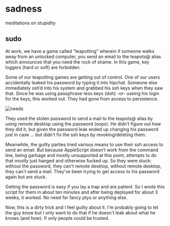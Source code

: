 # sadness
meditations on stupidity

## sudo

At work, we have a game called "teapotting" wherein if someone walks away from an unlocked computer, you send an email to the teapots@ alias which announces that you need the rock of shame.  In this game, key loggers (hard or soft) are forbidden.

Some of our teapotting games are getting out of control.  One of our users accidentally leaked his password by typing it into hipchat.  Someone else immediately ssh’d into his system and grabbed his ssh keys when they saw that.  Since he was using passphrase-less keys (doh) -or- useing his login for the keys, this worked out.   They had gone from access to persistence.

![needs](https://raw.githubusercontent.com/rsr-at-mindtwin/sadness/master/attacker%20hierarchy%20of%20needs.png)

They used the stolen password to send a mail to the teapots@ alias by using remote desktop using the password (oops).  He didn’t figure out how they did it, but given the password leak ended up changing his password just in case … but didn’t fix the ssh keys by revoking/deleting them.  

Meanwhile, the guilty parties tried various means to use their ssh access to send an email.  But because AppleScript doesn’t work from the command line, being garbage and mostly unsupported at this point, attempts to do that mostly just hanged and otherwise fucked up.  So they were stuck: without the password, they can't remote desktop, without remote desktop, they can't send a mail.  They’ve been trying to get access to his password again but are stuck.

Getting the password is easy if you lay a trap and are patient.  So I wrote this script for them in about ten minutes and after being deployed for about 3 weeks, it worked.  No need for fancy ptys or anything else.

Now, this is a dirty trick and I feel guilty about it.  I'm probably going to let the guy know but I only want to do that if he doesn't leak about what he knows (and how).  If only people could be trusted.
